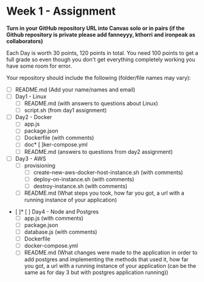 # Week 1 - Assignment

**Turn in your GitHub repository URL into Canvas solo or in pairs (if the Github
repository is private please add fanneyyy, kthorri and ironpeak as
collaborators)**

Each Day is worth 30 points, 120 points in total. You need 100 points to get a
full grade so even though you don't get everything completely working you have
some room for error.

Your repository should include the following (folder/file names may vary):

- [ ] README.md (Add your name/names and email)
- [ ] Day1 - Linux
  - [ ] README.md (with answers to questions about Linux)
  - [ ] script.sh (from day1 assignment)
- [ ] Day2 - Docker
  - [ ] app.js
  - [ ] package.json
  - [ ] Dockerfile (with comments)
  - [ ] doc\* [ ]ker-compose.yml
  - [ ] README.md (answers to questions from day2 assignment)
- [ ] Day3 - AWS
  - [ ] provisioning
    - [ ] create-new-aws-docker-host-instance.sh (with comments)
    - [ ] deploy-on-instance.sh (with comments)
    - [ ] destroy-instance.sh (with comments)
  - [ ] README.md (What steps you took, how far you got, a url with a running
        instance of your application)
- [ ]\* [ ] Day4 - Node and Postgres
  - [ ] app.js (with comments)
  - [ ] package.json
  - [ ] database.js (with comments)
  - [ ] Dockerfile
  - [ ] docker-compose.yml
  - [ ] README.md (What changes were made to the application in order to add
        postgres and implementing the methods that used it, how far you got, a
        url with a running instance of your application (can be the same as for
        day 3 but with postgres application running))

